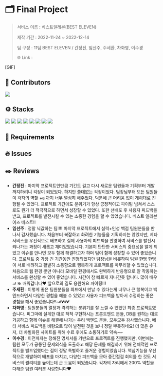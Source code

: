 # 🗂️ Final Project 

> 서비스 이름 : 베스트일레븐(BEST ELEVEN)
>
> 제작 기간 : 2022-11-24 ~ 2022-12-14
>
> 팀 구성 : 11팀 BEST ELEVEN / 간정진, 임선주, 주세환, 차화영, 이수경
>
> 🌐 Link : 



[GIF]



## 🫧 Contributors

<a href="https://github.com/code-sum/best11/graphs/contributors">
  <img src="https://contrib.rocks/image?repo=code-sum/best11" />
</a>



## ⚙️ Stacks

<img src="https://img.shields.io/badge/Python-3776AB?style=flat-square&logo=Python&logoColor=ffffff"/> <img src="https://img.shields.io/badge/Django-092E20?style=flat-square&logo=Django&logoColor=ffffff"/> <img src="https://img.shields.io/badge/HTML5-E34F26?style=flat-square&logo=HTML5&logoColor=ffffff"/> <img src="https://img.shields.io/badge/CSS3-1572B6?style=flat-square&logo=CSS3&logoColor=ffffff"/> <img src="https://img.shields.io/badge/Bootstrap-7952B3?style=flat-square&logo=Bootstrap&logoColor=ffffff"/> <img src="https://img.shields.io/badge/Visual Studio Code-007ACC?style=flat-square&logo=Visual Studio Code&logoColor=ffffff"/> <img src="https://img.shields.io/badge/Git-F05032?style=flat-square&logo=Git&logoColor=ffffff"/> <img src="https://img.shields.io/badge/GitHub-181717?style=flat-square&logo=GitHub&logoColor=ffffff"/>



## 📑 Requirements





## 🔥 Issues





## ✒️ Reviews

- **간정진** : 마지막 프로젝트인만큼 기간도 길고 다시 새로운 팀원들과 기획부터 개발까지하려니 걱정이 되었었다. 하지만 쓸데없는 걱정이었다. 팀장님부터 모든 팀원들이 각자의 역할 +a 까지 너무 열심히 해주었다. 덕분에 큰 어려움 없이 계획대로 진행될 수 있었다. 프로젝트 기간에도 분위기가 항상 긍정적이고 파이팅 넘쳐서 스스로도 뭔가 더 적극적으로 하면서 성장할 수 있었다. 또한 선배포 후 사용자 피드백을 받고, 프로젝트를 발전시킬 수 있는 소중한 경험을 할 수 있었습니다. 베스트 일레븐 이즈 베스트!!
- **임선주** : 정말 닉값하는 팀!!!! 마지막 프로젝트에서 실력+인성 백점 팀원분들을 만나서 감사했습니다. 처음부터 복잡하고 화려한 기능들을 기획하지는 않았지만, 베타 서비스를 우선적으로 배포하고 실제 사용자의 피드백을 반영하여 서비스를 발전시켜나가는 과정이 새롭고 재미있었습니다. 기본이 탄탄한 서비스의 중요성을 알게 되었고 이슈를 만나면 모두 함께 해결하고자 하며 팀이 함께 성장할 수 있어 좋았습니다. 프로젝트 중 가장 긴 기간동안 진행되었지만 팀장님을 비롯하여 팀원 한명 한명이 서로 배려하고 활발히 소통함으로 행복하게 프로젝트를 마무리할 수 있었습니다. 처음으로 웹 환경 뿐만 아니라 모바일 환경에서도 완벽하게 반응형으로 잘 작동하는 서비스를 완성할 수 있어 좋았습니다. 시간이 참 빠르게 지나간듯 합니다. 많이 배우고 또 배워갑니다❤ 앞으로의 길도 응원해요 파이팅!!!
- **주세환** : 이렇게 좋은 팀원분들을 최프에서 만날 수 있다는게 너무나 큰 행복이고 백엔드하면서 다양한 경험을 해볼 수 있었고 사용자 피드백을 받아서 수정하는 좋은 경험을 해서 좋았습니다!!~💕💕💕💕
- **차화영** : 팀원분들의 열정과 격려하는 분위기를 잘 느낄 수 있었던 최종 프로젝트였습니다. 피그마에 설계한 대로 척척 구현하시는 프론트엔드 분들, DB를 원하는 대로 가공하고 함께 이슈를 해결해 나가는 우리 백엔드 분들. 모두모두 감사했습니다. 베타 서비스 피드백을 바탕으로 많이 발전된 것을 보니 정말 뿌듯하네요! 더 많은 유저, 더 차별화된 사이트를 위해 수료 후에도 소통하기로 약속~~
- **이수경** : 이전까지는 정해진 명세서를 기반으로 프로젝트를 진행했지만, 이번에는 팀원 모두가 공통된 문제의식을 도출하고 해당 문제를 해결하기 위해 전체적인 프로젝트를 빌드업했다는 점이 정말 특별하고 즐거운 경험이었습니다. 핵심기능을 우선적으로 개발하여 배포를 마치고, 다양한 피드백을 모아 중간점검 회의를 한 것도 서비스의 퀄리티를 높이는데 큰 도움이 되었습니다. 각자의 자리에서 200% 역할을 다해준 팀원 여러분 사랑합니다❤️